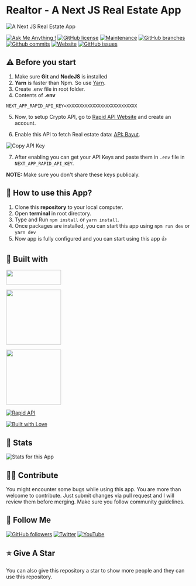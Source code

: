 # Realtor - A Next JS Real Estate App

![A Next JS Real Estate App](https://user-images.githubusercontent.com/71302066/175340586-9dccc0e4-0444-47cf-bd6e-d3543e14aae8.png)

[![Ask Me Anything !](https://img.shields.io/badge/Ask%20me-anything-1abc9c.svg)](https://github.com/Technical-Shubham-tech)
[![GitHub license](https://img.shields.io/github/license/Technical-Shubham-tech/real-estate-app)](https://github.com/Technical-Shubham-tech/real-estate-app/blob/main/LICENSE.md)
[![Maintenance](https://img.shields.io/badge/Maintained%3F-yes-green.svg)](https://github.com/Technical-Shubham-tech/real-estate-app/commits/main)
[![GitHub branches](https://badgen.net/github/branches/Technical-Shubham-tech/real-estate-app/)](https://github.com/Technical-Shubham-tech/real-estate-app/branches)
[![Github commits](https://badgen.net/github/commits/Technical-Shubham-tech/real-estate-app/main)](https://github.com/Technical-Shubham-tech/real-estate-app/commits)
[![Website](https://img.shields.io/website-up-down-green-red/http/shields.io.svg)](https://real-estate-app-react.vercel.app/)
[![GitHub issues](https://img.shields.io/github/issues/Technical-Shubham-tech/real-estate-app)](https://github.com/Technical-Shubham-tech/real-estate-app/issues)

## ⚠️ Before you start

1. Make sure **Git** and **NodeJS** is installed
2. **Yarn** is faster than Npm. So use [Yarn](https://classic.yarnpkg.com/lang/en/docs/install/).
3. Create .env file in root folder.
4. Contents of **.env**

```
NEXT_APP_RAPID_API_KEY=XXXXXXXXXXXXXXXXXXXXXXXXXXX
```

5. Now, to setup Crypto API, go to [Rapid API Website](https://rapidapi.com/) and create an account.

6. Enable this API to fetch Real estate data: [API: Bayut](https://rapidapi.com/apidojo/api/bayut/).

![Copy API Key](https://user-images.githubusercontent.com/71302066/175342480-ab86e3e0-9380-47b0-b79a-9f13e079077d.png)

7. After enabling you can get your API Keys and paste them in `.env` file in `NEXT_APP_RAPID_API_KEY`.

**NOTE:** Make sure you don't share these keys publicaly.

## 📌 How to use this App?

1. Clone this **repository** to your local computer.
2. Open **terminal** in root directory.
3. Type and Run `npm install` or `yarn install`.
4. Once packages are installed, you can start this app using `npm run dev` or `yarn dev`
5. Now app is fully configured and you can start using this app :+1:

## 📃 Built with

[<img src="https://img.shields.io/badge/JavaScript-323330?style=for-the-badge&logo=javascript&logoColor=F7DF1E" width="150" height="40" />](https://www.javascript.com/)

[<img src="https://img.shields.io/badge/React-20232A?style=for-the-badge&logo=react&logoColor=61DAFB" width="150" />](https://reactjs.org/)

[<img src="https://img.shields.io/badge/next.js-000000?style=for-the-badge&logo=nextdotjs&logoColor=white" width="150" />](https://nextjs.org/)

[<img src="https://user-images.githubusercontent.com/71302066/174567516-824b1967-5954-4ac7-9446-14a3b2ab825d.svg" alt="Rapid API">](https://rapidapi.com/)

[<img src="http://ForTheBadge.com/images/badges/built-with-love.svg" alt="Built with Love">](https://github.com/Technical-Shubham-tech)

## 🔧 Stats

![Stats for this App](https://user-images.githubusercontent.com/71302066/175344406-4184c9b0-3e56-4a6d-91c8-6bd5089a5f3d.svg)

## 🙌🏼 Contribute

You might encounter some bugs while using this app. You are more than welcome to contribute. Just submit changes via pull request and I will review them before merging. Make sure you follow community guidelines.

## 🚀 Follow Me

[![GitHub followers](https://img.shields.io/github/followers/Technical-Shubham-tech?style=social&label=Follow&maxAge=2592000)](https://github.com/Technical-Shubham-tech)
[![Twitter](https://img.shields.io/twitter/url?style=social&url=https%3A%2F%2Ftwitter.com%2FTechnicalShubam)](https://twitter.com/intent/tweet?text=Wow:&url=https%3A%2F%2Fgithub.com%2FTechnical-Shubham-tech%2Fmedical-chat-app)
[![YouTube](https://img.shields.io/badge/YouTube-FF0000?style=for-the-badge&logo=youtube&logoColor=white)](https://www.youtube.com/channel/UCNAz_hUVBG2ZUN8TVm0bmYw)

## ⭐ Give A Star

You can also give this repository a star to show more people and they can use this repository.

